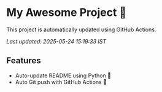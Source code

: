 # My Awesome Project 🚀

This project is automatically updated using GitHub Actions.

_Last updated: 2025-05-24 15:19:33 IST_

## Features
- Auto-update README using Python 🐍
- Auto Git push with GitHub Actions 🤖
